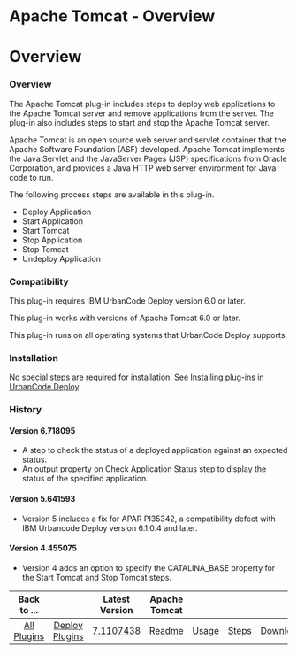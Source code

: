 
Apache Tomcat - Overview
========================

# Overview



### Overview




 The Apache Tomcat plug-in includes steps to deploy web applications to the Apache Tomcat server and 
remove applications from the server. The plug-in also includes steps to start and stop the Apache Tomcat server.



Apache Tomcat is an open source web server and servlet container that the Apache Software Foundation (ASF) developed. 
Apache Tomcat implements the Java Servlet and the JavaServer Pages (JSP) specifications from Oracle Corporation, and 
provides a Java HTTP web server environment for Java code to run.


The following process steps are available in this 
plug-in.


* Deploy Application
* Start Application
* Start Tomcat
* Stop Application
* Stop Tomcat
* Undeploy 
Application


### Compatibility


This plug-in requires IBM UrbanCode Deploy version 6.0 or later.


This plug-in works 
with versions of Apache Tomcat 6.0 or later.


This plug-in runs on all operating systems that UrbanCode Deploy 
supports.


### Installation


No special steps are required for installation. See [Installing plug-ins in UrbanCode 
Deploy](https://www.urbancode.com/resource/installing-plug-ins-in-urbancode-products/ "Installing plug-ins in UrbanCode 
Deploy").


### History


#### Version 6.718095


* A step to check the status of a deployed application against an 
expected status.
* An output property on Check Application Status step to display the status of the specified 
application.


#### Version 5.641593


* Version 5 includes a fix for APAR PI35342, a compatibility defect with IBM 
Urbancode Deploy version 6.1.0.4 and later.


#### Version 4.455075


* Version 4 adds an option to specify the 
CATALINA\_BASE property for the Start Tomcat and Stop Tomcat steps.




|Back to ...||Latest Version|Apache Tomcat ||||
| :---: | :---: | :---: | :---: | :---: | :---: | :---: |
|[All Plugins](../../index.md)|[Deploy Plugins](../README.md)|[7.1107438](https://raw.githubusercontent.com/UrbanCode/IBM-UCD-PLUGINS/main/files/Tomcat/Tomcat-7.1107438.zip)|[Readme](README.md)|[Usage](usage.md)|[Steps](steps.md)|[Downloads](downloads.md)|
